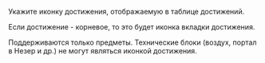 Укажите иконку достижения, отображаемую в таблице достижений.

Если достижение - корневое, то это будет иконка вкладки достижения.

Поддерживаются только предметы. Технические блоки (воздух, портал в Незер и др.) не могут являться иконкой достижения.